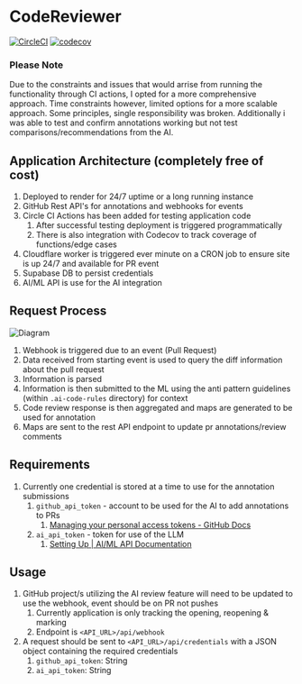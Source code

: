 # CodeReviewer

[![CircleCI](https://dl.circleci.com/status-badge/img/gh/ttaylor92/code_reviewer/tree/master.svg?style=svg&circle-token=CCIPRJ_EW8pczxe9JWQVnikpLwyWC_7024332fff056faf3e1dfc74dcef39a85189fe3b)](https://dl.circleci.com/status-badge/redirect/gh/ttaylor92/code_reviewer/tree/master)
[![codecov](https://codecov.io/gh/ttaylor92/code_reviewer/graph/badge.svg?token=PTLD0JOI75)](https://codecov.io/gh/ttaylor92/code_reviewer)

### Please Note
Due to the constraints and issues that would arrise from running the functionality through CI actions, I opted for a more comprehensive approach. Time constraints however, limited options for a more scalable approach. Some principles, single responsibility was broken. Additionally i was able to test and confirm annotations working but not test comparisons/recommendations from the AI.

## Application Architecture (completely free of cost)
1. Deployed to render for 24/7 uptime or a long running instance
2. GitHub Rest API's for annotations and webhooks for events
3. Circle CI Actions has been added for testing application code
	1. After successful testing deployment is triggered programmatically
	2. There is also integration with Codecov to track coverage of functions/edge cases
4. Cloudflare worker is triggered ever minute on a CRON job to ensure site is up 24/7 and available for PR event
5. Supabase DB to persist credentials
6. AI/ML API is use for the AI integration

## Request Process
![Diagram](https://i.imgur.com/kOHGstw.png)
1. Webhook is triggered due to an event (Pull Request)
2. Data received from starting event is used to query the diff information about the pull request
3. Information is parsed
4. Information is then submitted to the ML using the anti pattern guidelines (within `.ai-code-rules` directory) for context
5. Code review response is then aggregated and maps are generated to be used for annotation
6. Maps are sent to the rest API endpoint to update pr annotations/review comments

## Requirements
1. Currently one credential is stored at a time to use for the annotation submissions
	1. `github_api_token` - account to be used for the AI to add annotations to PRs
		1. [Managing your personal access tokens - GitHub Docs](https://docs.github.com/en/authentication/keeping-your-account-and-data-secure/managing-your-personal-access-tokens)
	2. `ai_api_token` - token for use of the LLM
		1. [Setting Up | AI/ML API Documentation](https://docs.aimlapi.com/quickstart/setting-up#generating-an-aiml-api-key)

## Usage
1. GitHub project/s utilizing the AI review feature will need to be updated to use the webhook, event should be on PR not pushes
	1. Currently application is only tracking the opening, reopening & marking
	2. Endpoint is `<API_URL>/api/webhook`
2. A request should be sent to `<API_URL>/api/credentials` with a JSON object containing the required credentials
	1. `github_api_token`: String
	2. `ai_api_token`: String
